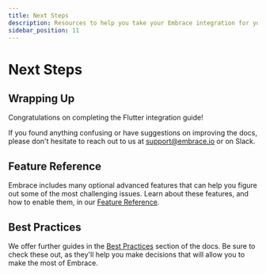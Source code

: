 ```yaml
---
title: Next Steps
description: Resources to help you take your Embrace integration for your Flutter application to the next level
sidebar_position: 11
---
```


# Next Steps

## Wrapping Up

Congratulations on completing the Flutter integration guide! 

If you found anything confusing or have suggestions on improving the docs, please don't hesitate to reach out to us at <support@embrace.io> or on Slack.

## Feature Reference

Embrace includes many optional advanced features that can help you figure out some of 
the most challenging issues. Learn about these features, and how to enable them, in
our [Feature Reference](/flutter/features/).

## Best Practices

We offer further guides in the [Best Practices](/best-practices/) section of the docs.
Be sure to check these out, as they'll help you make decisions that will allow you to make the most of Embrace.
